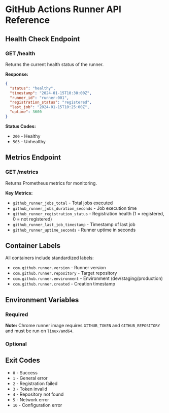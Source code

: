 # GitHub Actions Runner API Reference

## Health Check Endpoint

### GET /health

Returns the current health status of the runner.

**Response:**

```json
{
  "status": "healthy",
  "timestamp": "2024-01-15T10:30:00Z",
  "runner_id": "runner-001",
  "registration_status": "registered",
  "last_job": "2024-01-15T10:25:00Z",
  "uptime": 3600
}
```

**Status Codes:**

- `200` - Healthy
- `503` - Unhealthy

## Metrics Endpoint

### GET /metrics

Returns Prometheus metrics for monitoring.

**Key Metrics:**

- `github_runner_jobs_total` - Total jobs executed
- `github_runner_jobs_duration_seconds` - Job execution time
- `github_runner_registration_status` - Registration health (1 = registered, 0 = not registered)
- `github_runner_last_job_timestamp` - Timestamp of last job
- `github_runner_uptime_seconds` - Runner uptime in seconds

## Container Labels

All containers include standardized labels:

- `com.github.runner.version` - Runner version
- `com.github.runner.repository` - Target repository
- `com.github.runner.environment` - Environment (dev/staging/production)
- `com.github.runner.created` - Creation timestamp

## Environment Variables

### Required

**Note:** Chrome runner image requires `GITHUB_TOKEN` and `GITHUB_REPOSITORY` and must be run on `linux/amd64`.

### Optional

## Exit Codes

- `0` - Success
- `1` - General error
- `2` - Registration failed
- `3` - Token invalid
- `4` - Repository not found
- `5` - Network error
- `10` - Configuration error
